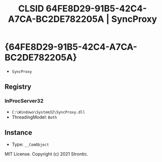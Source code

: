 ﻿---
title: "CLSID 64FE8D29-91B5-42C4-A7CA-BC2DE782205A | SyncProxy"
excerpt: What is COM-Object CLSID 64FE8D29-91B5-42C4-A7CA-BC2DE782205A?
---

# {64FE8D29-91B5-42C4-A7CA-BC2DE782205A}

* `SyncProxy`

## Registry


### InProcServer32

* `C:\Windows\System32\SyncProxy.dll`
* ThreadingModel: `Both`

## Instance

* Type: `__ComObject`

MIT License. Copyright (c) 2021 Strontic.


